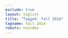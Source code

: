 ```yaml
---
exclude: true
layout: taglist
title: "Tagged: fall 2014"
tagname: fall 2014
robots: noindex
---
```

